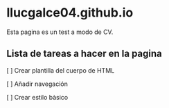# llucgalce04.github.io

Esta pagina es un test a modo de CV.

## Lista de tareas a hacer en la pagina 

[ ] Crear plantilla del cuerpo de HTML

[ ] Añadir navegación 

[ ] Crear estilo bàsico
